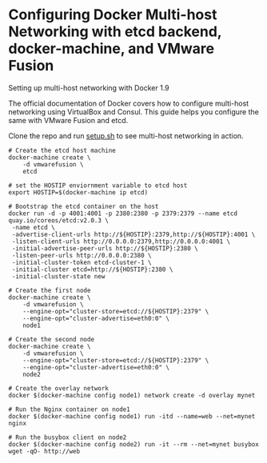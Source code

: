# Configuring Docker Multi-host Networking with etcd backend, docker-machine, and VMware Fusion
Setting up multi-host networking with Docker 1.9

The official documentation of Docker covers how to configure multi-host networking using VirtualBox and Consul. This guide helps you configure the same with VMware Fusion and etcd.

Clone the repo and run <a href="https://github.com/janakiramm/docker-multihost-networking/blob/master/setup.sh">setup.sh</a> to see multi-host networking in action.

```
# Create the etcd host machine
docker-machine create \
    -d vmwarefusion \
    etcd

# set the HOSTIP enviornment variable to etcd host
export HOSTIP=$(docker-machine ip etcd)

# Bootstrap the etcd container on the host
docker run -d -p 4001:4001 -p 2380:2380 -p 2379:2379 --name etcd quay.io/coreos/etcd:v2.0.3 \
 -name etcd \
 -advertise-client-urls http://${HOSTIP}:2379,http://${HOSTIP}:4001 \
 -listen-client-urls http://0.0.0.0:2379,http://0.0.0.0:4001 \
 -initial-advertise-peer-urls http://${HOSTIP}:2380 \
 -listen-peer-urls http://0.0.0.0:2380 \
 -initial-cluster-token etcd-cluster-1 \
 -initial-cluster etcd=http://${HOSTIP}:2380 \
 -initial-cluster-state new

# Create the first node
docker-machine create \
    -d vmwarefusion \
    --engine-opt="cluster-store=etcd://${HOSTIP}:2379" \
    --engine-opt="cluster-advertise=eth0:0" \
    node1

# Create the second node
docker-machine create \
    -d vmwarefusion \
    --engine-opt="cluster-store=etcd://${HOSTIP}:2379" \
    --engine-opt="cluster-advertise=eth0:0" \
    node2

# Create the overlay network
docker $(docker-machine config node1) network create -d overlay mynet

# Run the Nginx container on node1
docker $(docker-machine config node1) run -itd --name=web --net=mynet nginx

# Run the busybox client on node2
docker $(docker-machine config node2) run -it --rm --net=mynet busybox wget -qO- http://web
```

